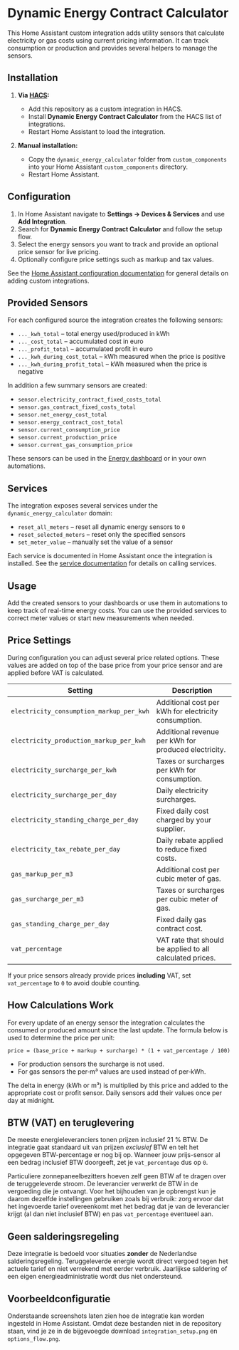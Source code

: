# Dynamic Energy Contract Calculator

This Home Assistant custom integration adds utility sensors that calculate electricity or gas costs using current pricing information. It can track consumption or production and provides several helpers to manage the sensors.

## Installation

1. **Via [HACS](https://hacs.xyz/):**
   - Add this repository as a custom integration in HACS.
   - Install **Dynamic Energy Contract Calculator** from the HACS list of integrations.
   - Restart Home Assistant to load the integration.

2. **Manual installation:**
   - Copy the `dynamic_energy_calculator` folder from `custom_components` into your Home Assistant `custom_components` directory.
   - Restart Home Assistant.

## Configuration

1. In Home Assistant navigate to **Settings → Devices & Services** and use **Add Integration**.
2. Search for **Dynamic Energy Contract Calculator** and follow the setup flow.
3. Select the energy sensors you want to track and provide an optional price sensor for live pricing.
4. Optionally configure price settings such as markup and tax values.

See the [Home Assistant configuration documentation](https://www.home-assistant.io/docs/configuration/integrations/) for general details on adding custom integrations.

## Provided Sensors

For each configured source the integration creates the following sensors:

- `..._kwh_total` – total energy used/produced in kWh
- `..._cost_total` – accumulated cost in euro
- `..._profit_total` – accumulated profit in euro
- `..._kwh_during_cost_total` – kWh measured when the price is positive
- `..._kwh_during_profit_total` – kWh measured when the price is negative

In addition a few summary sensors are created:

- `sensor.electricity_contract_fixed_costs_total`
- `sensor.gas_contract_fixed_costs_total`
- `sensor.net_energy_cost_total`
- `sensor.energy_contract_cost_total`
- `sensor.current_consumption_price`
- `sensor.current_production_price`
- `sensor.current_gas_consumption_price`

These sensors can be used in the [Energy dashboard](https://www.home-assistant.io/docs/energy/) or in your own automations.

## Services

The integration exposes several services under the `dynamic_energy_calculator` domain:

- `reset_all_meters` – reset all dynamic energy sensors to `0`
- `reset_selected_meters` – reset only the specified sensors
- `set_meter_value` – manually set the value of a sensor

Each service is documented in Home Assistant once the integration is installed. See the [service documentation](https://www.home-assistant.io/docs/scripts/service-calls/) for details on calling services.

## Usage

Add the created sensors to your dashboards or use them in automations to keep track of real-time energy costs. You can use the provided services to correct meter values or start new measurements when needed.

## Price Settings

During configuration you can adjust several price related options. These values
are added on top of the base price from your price sensor and are applied before
VAT is calculated.

| Setting | Description |
| ------- | ----------- |
| `electricity_consumption_markup_per_kwh` | Additional cost per kWh for electricity consumption. |
| `electricity_production_markup_per_kwh` | Additional revenue per kWh for produced electricity. |
| `electricity_surcharge_per_kwh` | Taxes or surcharges per kWh for consumption. |
| `electricity_surcharge_per_day` | Daily electricity surcharges. |
| `electricity_standing_charge_per_day` | Fixed daily cost charged by your supplier. |
| `electricity_tax_rebate_per_day` | Daily rebate applied to reduce fixed costs. |
| `gas_markup_per_m3` | Additional cost per cubic meter of gas. |
| `gas_surcharge_per_m3` | Taxes or surcharges per cubic meter of gas. |
| `gas_standing_charge_per_day` | Fixed daily gas contract cost. |
| `vat_percentage` | VAT rate that should be applied to all calculated prices. |

If your price sensors already provide prices **including** VAT, set
`vat_percentage` to `0` to avoid double counting.

## How Calculations Work

For every update of an energy sensor the integration calculates the consumed or
produced amount since the last update. The formula below is used to determine
the price per unit:

```
price = (base_price + markup + surcharge) * (1 + vat_percentage / 100)
```

- For production sensors the surcharge is not used.
- For gas sensors the per‑m³ values are used instead of per‑kWh.

The delta in energy (kWh or m³) is multiplied by this price and added to the
appropriate cost or profit sensor. Daily sensors add their values once per day
at midnight.

## BTW (VAT) en teruglevering

De meeste energieleveranciers tonen prijzen inclusief 21&nbsp;% BTW. De
integratie gaat standaard uit van prijzen *exclusief* BTW en telt het
opgegeven BTW-percentage er nog bij op. Wanneer jouw prijs-sensor al een
bedrag inclusief BTW doorgeeft, zet je `vat_percentage` dus op `0`.

Particuliere zonnepaneelbezitters hoeven zelf geen BTW af te dragen over de
teruggeleverde stroom. De leverancier verwerkt de BTW in de vergoeding die je
ontvangt. Voor het bijhouden van je opbrengst kun je daarom dezelfde instellingen
gebruiken zoals bij verbruik: zorg ervoor dat het ingevoerde tarief overeenkomt
met het bedrag dat je van de leverancier krijgt (al dan niet inclusief BTW) en
pas `vat_percentage` eventueel aan.

## Geen salderingsregeling

Deze integratie is bedoeld voor situaties **zonder** de Nederlandse
salderingsregeling. Teruggeleverde energie wordt direct vergoed tegen het
actuele tarief en niet verrekend met eerder verbruik. Jaarlijkse saldering of
een eigen energieadministratie wordt dus niet ondersteund.

## Voorbeeldconfiguratie

Onderstaande screenshots laten zien hoe de integratie kan worden ingesteld in
Home Assistant. Omdat deze bestanden niet in de repository staan, vind je ze
in de bijgevoegde download `integration_setup.png` en `options_flow.png`.

